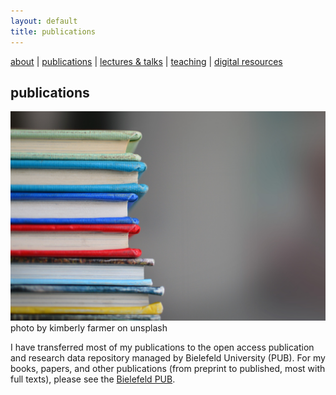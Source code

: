 ```yaml
---
layout: default
title: publications
---
```


[about](about.md)  |  [publications](publications.md)  |  [lectures & talks](lectures_talks.md)  |  [teaching](teaching.md)  | [digital resources](dig_res.md)



## publications

![books](./assets/img/kimberly-farmer-lUaaKCUANVI-unsplash.jpg)
photo by kimberly farmer on unsplash



I have transferred most of my publications to the open access publication and research data repository managed by Bielefeld University (PUB). For my books, papers, and other publications (from preprint to published, most with full texts), please see the [Bielefeld PUB](https://pub.uni-bielefeld.de/person/262987169).

